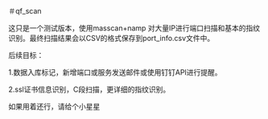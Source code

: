 ＃qf_scan

这只是一个测试版本，使用masscan+namp 对大量IP进行端口扫描和基本的指纹识别。最终扫描结果会以CSV的格式保存到port_info.csv文件中。

后续目标：

1.数据入库标记，新增端口或服务发送邮件或使用钉钉API进行提醒。

2.ssl证书信息识别，C段扫描，更详细的指纹识别。

如果用着还行，请给个小星星
